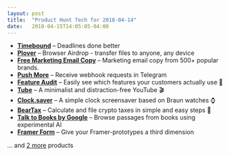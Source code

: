 ```yaml
---
layout: post
title:  "Product Hunt Tech for 2018-04-14"
date:   2018-04-15T14:05:05-04:00
---
```


* **[Timebound](https://www.producthunt.com/posts/timebound-2?utm_campaign=producthunt-api&utm_medium=api&utm_source=Application%3A+Daily+Digest+RSS+%28ID%3A+3202%29)** – Deadlines done better
* **[Plover](https://www.producthunt.com/posts/plover?utm_campaign=producthunt-api&utm_medium=api&utm_source=Application%3A+Daily+Digest+RSS+%28ID%3A+3202%29)** – Browser Airdrop - transfer files to anyone, any device
* **[Free Marketing Email Copy](https://www.producthunt.com/posts/free-marketing-email-copy?utm_campaign=producthunt-api&utm_medium=api&utm_source=Application%3A+Daily+Digest+RSS+%28ID%3A+3202%29)** – Marketing email copy from 500+ popular brands.
* **[Push More](https://www.producthunt.com/posts/push-more?utm_campaign=producthunt-api&utm_medium=api&utm_source=Application%3A+Daily+Digest+RSS+%28ID%3A+3202%29)** – Receive webhook requests in Telegram
* **[Feature Audit](https://www.producthunt.com/posts/feature-audit?utm_campaign=producthunt-api&utm_medium=api&utm_source=Application%3A+Daily+Digest+RSS+%28ID%3A+3202%29)** – Easily see which features your customers actually use 👀
* **[Tube](https://www.producthunt.com/posts/tube-2?utm_campaign=producthunt-api&utm_medium=api&utm_source=Application%3A+Daily+Digest+RSS+%28ID%3A+3202%29)** – A minimalist and distraction-free YouTube 🎬
* **[Clock.saver](https://www.producthunt.com/posts/clock-saver?utm_campaign=producthunt-api&utm_medium=api&utm_source=Application%3A+Daily+Digest+RSS+%28ID%3A+3202%29)** – A simple clock screensaver based on Braun watches ⌚
* **[BearTax](https://www.producthunt.com/posts/beartax?utm_campaign=producthunt-api&utm_medium=api&utm_source=Application%3A+Daily+Digest+RSS+%28ID%3A+3202%29)** – Calculate and file crypto taxes in simple and easy steps 💸
* **[Talk to Books by Google](https://www.producthunt.com/posts/talk-to-books-by-google?utm_campaign=producthunt-api&utm_medium=api&utm_source=Application%3A+Daily+Digest+RSS+%28ID%3A+3202%29)** – Browse passages from books using experimental AI
* **[Framer Form](https://www.producthunt.com/posts/framer-form?utm_campaign=producthunt-api&utm_medium=api&utm_source=Application%3A+Daily+Digest+RSS+%28ID%3A+3202%29)** – Give your Framer-prototypes a third dimension

… and [2 more](https://www.producthunt.com/tech) products